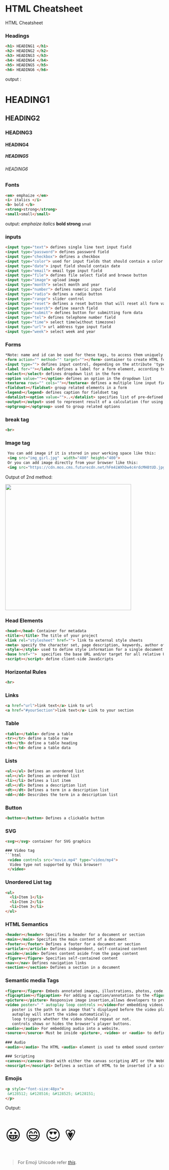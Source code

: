 # HTML Cheatsheet

HTML Cheatsheet

### Headings
```html
<h1> HEADING1 </h1>
<h2> HEADING2 </h2>
<h3> HEADING3 </h3>
<h4> HEADING4 </h4>
<h5> HEADING5 </h5>
<h6> HEADING6 </h6>
```
output :
<h1> HEADING1 </h1>
<h2> HEADING2 </h2>
<h3> HEADING3 </h3>
<h4> HEADING4 </h4>
<h5> HEADING5 </h5>
<h6> HEADING6 </h6>

### Fonts
```html
<em> emphaize </em>
<i> italics </i>
<b> bold </b>
<strong>strong</strong>
<small>small</small>
```
output: 
<em> emphaize </em>
<i> italics </i>
<b> bold </b>
<strong>strong</strong>
<small>small</small>

### inputs
```html 
<input type="text"> defines single line text input field
<input type="password"> defines password field
<input type="checkbox"> defines a checkbox
<input type="color"> used for input fields that should contain a color
<input type="date"> input field should contain date
<input type="email"> email type input field
<input type="file"> defines file select field and browse button
<input type="image"> upload image
<input type="month"> select month and year
<input type="number"> defines numeric input field
<input type="radio"> defines a radio button
<input type="range"> slider control
<input type="reset"> defines a reset button that will reset all form values to their default values
<input type="search"> define search field
<input type="submit"> defines button for submitting form data
<input type="tel"> defines telephone number field
<input type="time"> select time(without timezone)
<input type="url"> url address type input field
<input type="week"> select week and year
```

### Forms
```html
*Note: name and id can be used for these tags, to access them uniquely
<form action="" method="" target=""></form> container to create HTML forms
<input type=""> defines input control, depending on the attribute 'type'
<label for=""></label> defines a label for a form element, according to 'for' attribute
<select></select> defines dropdown list in the form
<option value=""></option> defines an option in the dropdown list
<textarea rows="" cols=""></textarea> defines a multiple line input field
<fieldset></fieldset> group related elements in a form
<legend></legend> defines caption for fieldset tag
<datalist><option value="">..</datalist> specifies list of pre-defined options for an input tag
<output></output> used to represent result of a calculation (for using this tag, you will have to use oninput attribute within form tag)
<optgroup></optgroup> used to group related options

```
### break tag 
```html
<br> 
```
### Image tag 
```html
 You can add image if it is stored in your working space like this:
 <img src="img_girl.jpg"  width="400" height="400">
 Or you can add image directly from your browser like this:
 <img src="https://cdn.mos.cms.futurecdn.net/hFm4iWXhbw4c4rdcMH8tUD.jpg"  width="400" height="400">

``` 
 Output of 2nd method:
 
 <img src="https://cdn.mos.cms.futurecdn.net/hFm4iWXhbw4c4rdcMH8tUD.jpg"  width="400" height="400">

 

### Head Elements
```html 
<head></head> Container for metadata
<title></title> The title of your project
<link rel="stylesheet" href=""> link to external style sheets
<meta> specify the character set, page description, keywords, author of the document, and viewport settings
<style></style> used to define style information for a single document
<base href="">  specifies the base URL and/or target for all relative URLs in a page
<script></script> define client-side JavaScripts
```

### Horizontal Rules 
```html
<hr> 
```

### Links 
```html
<a href="url">link text</a> Link to url
<a href="#yourSection">link text</a> Link to your section
```

### Table 
```html
<table></table> define a table
<tr></tr> define a table row
<th></th> define a table heading
<td></td> define a table data
```

### Lists
```html
<ul></ul> Defines an unordered list
<ol></ol> Defines an ordered list
<li></li> Defines a list item
<dl></dl> Defines a description list
<dt></dt> Defines a term in a description list
<dd></dd> Describes the term in a description list
```


### Button
```html
<button></button> Defines a clickable button
```

### SVG
```html
<svg></svg> container for SVG graphics

### Video tag
```html
 <video controls src="movie.mp4" type="video/mp4">
  Video type not supported by this browser!
 </video>
```

### Unordered List tag
```html
<ul>
  <li>Item 1</li>
  <li>Item 2</li>
  <li>Item 3</li>
</ul>
```

### HTML Semantics
```html
<header></header> Specifies a header for a document or section
<main></main> Specifies the main content of a document
<footer></footer> Defines a footer for a document or section
<article></article> Defines independent, self-contained content
<aside></aside> Defines content aside from the page content
<figure></figure> Specifies self-contained content
<nav></nav> Defines navigation links
<section></section> Defines a section in a document
```

### Semantic media Tags
```html
<figure></figure> Embeds annotated images, illustrations, photos, code, etc.
<figcaption></figcaption> For adding a caption/annotation to the <figure>.
<picture></picture> Responsive image insertion,allows developers to provide different images for different contexts.
<video poster=" " autoplay loop controls ></video>For embedding videos into a website.
   poster is the path to an image that’s displayed before the video plays.
   autoplay will start the video automatically.
   loop triggers whether the video should repeat or not.
   controls shows or hides the browser’s player buttons.
<audio></audio> For embedding audio into a website.
<source></source> Must be inside <picture>, <video> or <audio> to define the different versions of content.
  
### Audio
<audio></audio> The HTML <audio> element is used to embed sound content in documents. 

### Scripting
<canvas></canvas> Used with either the canvas scripting API or the WebGL API to draw graphics and animations.
<noscript></noscript> Defines a section of HTML to be inserted if a script type on the page is unsupported or if scripting is currently turned off in the browser.
```
### Emojis
```html
<p style="font-size:48px">
 &#128512; &#128516; &#128525; &#128151;
</p>
```
Output:<p style="font-size:48px">
 &#128512; &#128516; &#128525; &#128151; </p>
> For Emoji Unicode refer _[this](https://www.w3schools.com/charsets/ref_emoji.asp)_.
